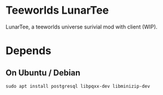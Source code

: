 Teeworlds LunarTee
=========

LunarTee, a teeworlds universe surivial mod with client (WIP).

Depends
=======
On Ubuntu / Debian
-------
    sudo apt install postgresql libpqxx-dev libminizip-dev
